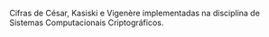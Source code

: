 Cifras de César, Kasiski e Vigenère implementadas na disciplina de Sistemas Computacionais Criptográficos.
